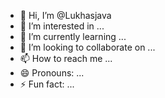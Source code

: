 - 👋 Hi, I’m @Lukhasjava
- 👀 I’m interested in ...
- 🌱 I’m currently learning ...
- 💞️ I’m looking to collaborate on ...
- 📫 How to reach me ...
- 😄 Pronouns: ...
- ⚡ Fun fact: ...

<!---
Lukhasjava/Lukhasjava is a ✨ special ✨ repository because its `README.md` (this file) appears on your GitHub profile.
You can click the Preview link to take a look at your changes.
--->
